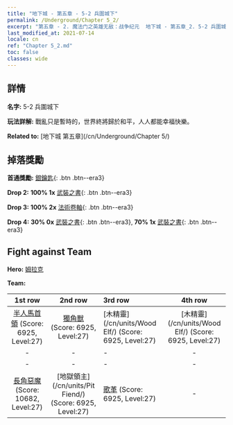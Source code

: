 ```yaml
---
title: "地下城 - 第五章 - 5-2 兵圍城下"
permalink: /Underground/Chapter 5_2/
excerpt: "第五章 - 2. 魔法门之英雄无敌：战争纪元  地下城 - 第五章_2. 5-2 兵圍城下"
last_modified_at: 2021-07-14
locale: cn
ref: "Chapter 5_2.md"
toc: false
classes: wide
---
```


## 詳情

 **名字:** 5-2 兵圍城下

 **玩法詳解:**       戰亂只是暫時的，世界終將歸於和平，人人都能幸福快樂。

 **Related to:** [地下城 第五章](/cn/Underground/Chapter 5/)

## 掉落獎勵

 **首通獎勵:** [銀鑰匙](/cn/Items/con_693/){: .btn .btn--era3}

 **Drop 2:** **100% 1x** [武裝之書](/cn/Items/mat_25/){: .btn .btn--era3}

 **Drop 3:** **100% 2x** [法術卷軸](/cn/Items/con_694/){: .btn .btn--era3}

 **Drop 4:** **30% 0x** [武裝之書](/cn/Items/mat_18/){: .btn .btn--era3}, **70% 1x** [武裝之書](/cn/Items/mat_18/){: .btn .btn--era3}


## Fight against Team
 **Hero:** [姆拉克](/cn/heroes/Mullich/)

 **Team:**


  | 1st row | 2nd row | 3rd row | 4th row |
  |:----:|:----:|:----|:----:|
  | [半人馬首領](/cn/units/Centaur/) (Score: 6925, Level:27)  | [獨角獸](/cn/units/Unicorn/) (Score: 6925, Level:27)  | [木精靈](/cn/units/Wood Elf/) (Score: 6925, Level:27)  | [木精靈](/cn/units/Wood Elf/) (Score: 6925, Level:27)  |
  | - | - | - | - |
  | - | - | - | - |
  | [長角惡魔](/cn/units/Demon/) (Score: 10682, Level:27)  | [地獄領主](/cn/units/Pit Fiend/) (Score: 6925, Level:27)  | [歌革](/cn/units/Gog/) (Score: 6925, Level:27)  | - |


